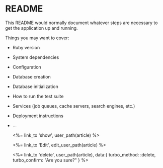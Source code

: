 # README

This README would normally document whatever steps are necessary to get the
application up and running.

Things you may want to cover:

* Ruby version

* System dependencies

* Configuration

* Database creation

* Database initialization

* How to run the test suite

* Services (job queues, cache servers, search engines, etc.)

* Deployment instructions

* ...<p class="btn btn-outline-success" ><%= link_to 'show', user_path(article) %></p>
			<p class="btn btn-outline-info"> <%= link_to 'Edit', edit_user_path(article) %></p>
			<p class="btn btn-outline-danger"><%= link_to 'delete', user_path(article), data:{
				turbo_method: :delete,
				turbo_confirm: "Are you sure?"
			} %></p>
